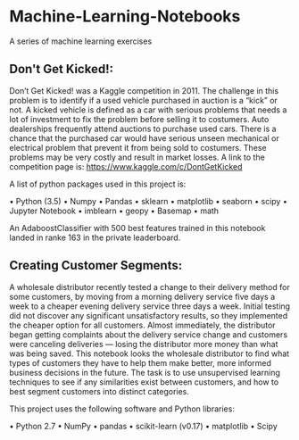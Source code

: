 # Machine-Learning-Notebooks

A series of machine learning exercises

## Don't Get Kicked!:

Don’t Get Kicked! was a Kaggle competition in 2011. The challenge in this problem is to identify if a used vehicle purchased in auction is a “kick” or not. A kicked vehicle is defined as a car with serious problems that needs a lot of investment to fix the problem before selling it to costumers. Auto dealerships frequently attend auctions to purchase used cars. There is a chance that the purchased car would have serious unseen mechanical or electrical problem that prevent it from being sold to costumers. These problems may be very costly and result in market losses. A link to the competition page is:
https://www.kaggle.com/c/DontGetKicked 

A list of python packages used in this project is:

• Python (3.5)
•	Numpy
•	Pandas
•	sklearn
•	matplotlib
•	seaborn
•	scipy
•	Jupyter Notebook
•	imblearn
•	geopy
•	Basemap
•	math

An AdaboostClassifier with 500 best features trained in this notebook landed in ranke 163 in the private leaderboard.

## Creating Customer Segments:

A wholesale distributor recently tested a change to their delivery method for some customers, by moving from a morning delivery service five days a week to a cheaper evening delivery service three days a week. Initial testing did not discover any significant unsatisfactory results, so they implemented the cheaper option for all customers. Almost immediately, the distributor began getting complaints about the delivery service change and customers were canceling deliveries — losing the distributor more money than what was being saved. This notebook looks the wholesale distributor to find what types of customers they have to help them make better, more informed business decisions in the future. The task is to use unsupervised learning techniques to see if any similarities exist between customers, and how to best segment customers into distinct categories.

This project uses the following software and Python libraries:

• Python 2.7
• NumPy
• pandas
• scikit-learn (v0.17)
• matplotlib
• Scipy
